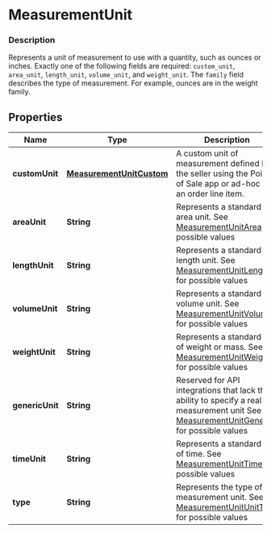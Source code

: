 
# MeasurementUnit

### Description

Represents a unit of measurement to use with a quantity, such as ounces or inches. Exactly one of the following fields are required: `custom_unit`, `area_unit`, `length_unit`, `volume_unit`, and `weight_unit`.  The `family` field describes the type of measurement. For example, ounces are in the weight family.

## Properties
Name | Type | Description | Notes
------------ | ------------- | ------------- | -------------
**customUnit** | [**MeasurementUnitCustom**](MeasurementUnitCustom.md) | A custom unit of measurement defined by the seller using the Point of Sale app or ad-hoc as an order line item. |  [optional]
**areaUnit** | **String** | Represents a standard area unit. See [MeasurementUnitArea](#type-measurementunitarea) for possible values |  [optional]
**lengthUnit** | **String** | Represents a standard length unit. See [MeasurementUnitLength](#type-measurementunitlength) for possible values |  [optional]
**volumeUnit** | **String** | Represents a standard volume unit. See [MeasurementUnitVolume](#type-measurementunitvolume) for possible values |  [optional]
**weightUnit** | **String** | Represents a standard unit of weight or mass. See [MeasurementUnitWeight](#type-measurementunitweight) for possible values |  [optional]
**genericUnit** | **String** | Reserved for API integrations that lack the ability to specify a real measurement unit See [MeasurementUnitGeneric](#type-measurementunitgeneric) for possible values |  [optional]
**timeUnit** | **String** | Represents a standard unit of time. See [MeasurementUnitTime](#type-measurementunittime) for possible values |  [optional]
**type** | **String** | Represents the type of the measurement unit. See [MeasurementUnitUnitType](#type-measurementunitunittype) for possible values |  [optional]




